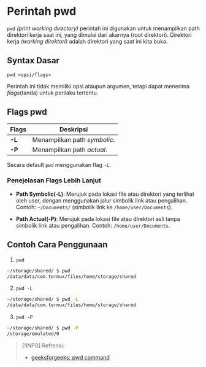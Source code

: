 # Perintah pwd

`pwd` _(print working directory)_ perintah ini digunakan untuk menampilkan path direktori kerja saat ini, yang dimulai dari akarnya (root direktori). Direktori kerja _(working direktori)_ adalah direktori yang saat ini kita buka.

## Syntax Dasar

`pwd <opsi/flags>`

Perintah ini tidak memiliki opsi ataupun argumen, tetapi dapat menerima _flags_(tanda) untuk perilaku tertentu.

## Flags pwd

| Flags  | Deskripsi                    |
| ------ | ---------------------------- |
| **-L** | Menampilkan path _symbolic_. |
| **-P** | Menampilkan path _actual_.   |

Secara default `pwd` menggunakan flag `-L`.

### Penejelasan Flags Lebih Lanjut

- **Path Symbolic(-L)**: Merujuk pada lokasi file atau direktori yang terlihat oleh user, dengan menggunakan jalur simbolik link atau pengalihan. Contoh: `~/Documents/` (simbolik link ke `/home/user/Documents`).

- **Path Actual(-P)**: Merujuk pada lokasi file atau direktori asli tanpa simbolik link atau pengalihan. Contoh: `/home/user/Documents`.

## Contoh Cara Penggunaan

1. `pwd`

```bash
~/storage/shared/ $ pwd
/data/data/com.termux/files/home/storage/shared
```

2. `pwd -L`

```bash
~/storage/shared/ $ pwd -L
/data/data/com.termux/files/home/storage/shared
```

3. `pwd -P`

```bash
~/storage/shared/ $ pwd -P
/storage/emulated/0
```

> [!INFO]
> Refrensi:
>
> - [geeksforgeeks; pwd command](https://www.geeksforgeeks.org/pwd-command-in-linux-with-examples/)
